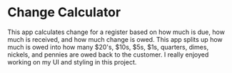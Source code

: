 # Change Calculator
This app calculates change for a register based on how much is due, how much is received, and how much change is owed. This app splits up how much is owed into how many $20's, $10s, $5s, $1s, quarters, dimes, nickels, and pennies are owed back to the customer. I really enjoyed working on my UI and styling in this project. 
